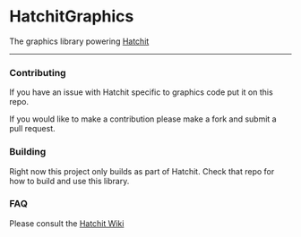 # HatchitGraphics

The graphics library powering [Hatchit](https://github.com/thirddegree/Hatchit)

---

### Contributing

If you have an issue with Hatchit specific to graphics code put it on this repo.

If you would like to make a contribution please make a fork and submit a pull request.

### Building

Right now this project only builds as part of Hatchit. Check that repo for how to build and use this library.

### FAQ

Please consult the [Hatchit Wiki](https://github.com/thirddegree/Hatchit/wiki)
